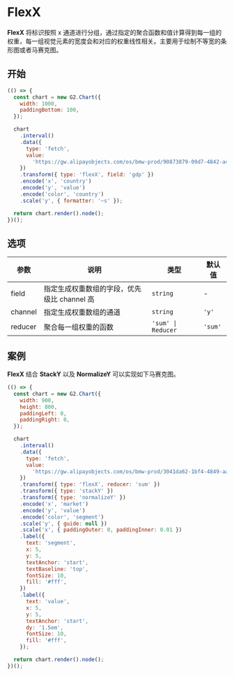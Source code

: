 # FlexX

**FlexX** 将标识按照 x 通道进行分组，通过指定的聚合函数和值计算得到每一组的权重，每一组视觉元素的宽度会和对应的权重线性相关。主要用于绘制不等宽的条形图或者马赛克图。

## 开始

```js
(() => {
  const chart = new G2.Chart({
    width: 1000,
    paddingBottom: 100,
  });

  chart
    .interval()
    .data({
      type: 'fetch',
      value:
        'https://gw.alipayobjects.com/os/bmw-prod/90873879-09d7-4842-a493-03fb560267bc.csv',
    })
    .transform({ type: 'flexX', field: 'gdp' })
    .encode('x', 'country')
    .encode('y', 'value')
    .encode('color', 'country')
    .scale('y', { formatter: '~s' });

  return chart.render().node();
})();
```

## 选项

| 参数    | 说明                                        | 类型                | 默认值  |
| ------- | ------------------------------------------- | ------------------- | ------- |
| field   | 指定生成权重数组的字段，优先级比 channel 高 | `string`            | -       |
| channel | 指定生成权重数组的通道                      | `string`            | `'y'`   |
| reducer | 聚合每一组权重的函数                        | `'sum' \| Reducer ` | `'sum'` |

## 案例

**FlexX** 结合 **StackY** 以及 **NormalizeY** 可以实现如下马赛克图。

```js
(() => {
  const chart = new G2.Chart({
    width: 900,
    height: 800,
    paddingLeft: 0,
    paddingRight: 0,
  });

  chart
    .interval()
    .data({
      type: 'fetch',
      value:
        'https://gw.alipayobjects.com/os/bmw-prod/3041da62-1bf4-4849-aac3-01a387544bf4.csv',
    })
    .transform({ type: 'flexX', reducer: 'sum' })
    .transform({ type: 'stackY' })
    .transform({ type: 'normalizeY' })
    .encode('x', 'market')
    .encode('y', 'value')
    .encode('color', 'segment')
    .scale('y', { guide: null })
    .scale('x', { paddingOuter: 0, paddingInner: 0.01 })
    .label({
      text: 'segment',
      x: 5,
      y: 5,
      textAnchor: 'start',
      textBaseline: 'top',
      fontSize: 10,
      fill: '#fff',
    })
    .label({
      text: 'value',
      x: 5,
      y: 5,
      textAnchor: 'start',
      dy: '1.5em',
      fontSize: 10,
      fill: '#fff',
    });

  return chart.render().node();
})();
```
